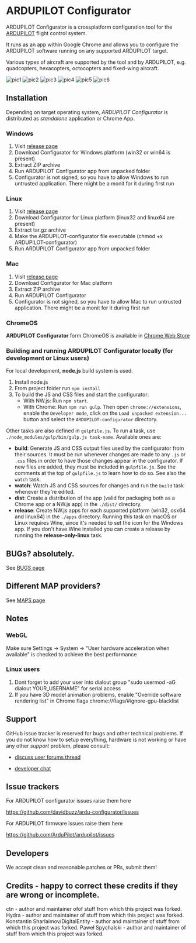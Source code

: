 # ARDUPILOT Configurator

ARDUPILOT Configurator is a crossplatform configuration tool for the [ARDUPILOT](https://github.com/ArduPilot/ardupilot) flight control system.

It runs as an app within Google Chrome and allows you to configure the ARDUPILOT software running on any supported ARDUPILOT target.

Various types of aircraft are supported by the tool and by ARDUPILOT, e.g. quadcopters, hexacopters, octocopters and fixed-wing aircraft.

![pic1](https://github.com/davidbuzz/ardu-configurator/blob/master/configurator1.png?raw=true)
![pic2](https://github.com/davidbuzz/ardu-configurator/blob/master/configurator2.png?raw=true)
![pic3](https://github.com/davidbuzz/ardu-configurator/blob/master/configurator3.png?raw=true)
![pic4](https://github.com/davidbuzz/ardu-configurator/blob/master/configurator4.png?raw=true)
![pic5](https://github.com/davidbuzz/ardu-configurator/blob/master/configurator5.png?raw=true)
![pic6](https://github.com/davidbuzz/ardu-configurator/blob/master/configurator6.png?raw=true)


## Installation

Depending on target operating system, _ARDUPILOT Configurator_ is distributed as _standalone_ application or Chrome App.

### Windows

1. Visit [release page](https://github.com/davidbuzz/ardu-configurator/releases)
1. Download Configurator for Windows platform (win32 or win64 is present)
1. Extract ZIP archive
1. Run ARDUPILOT Configurator app from unpacked folder
1. Configurator is not signed, so you have to allow Windows to run untrusted application. There might be a monit for it during first run 

### Linux

1. Visit [release page](https://github.com/davidbuzz/ardu-configurator/releases)
1. Download Configurator for Linux platform (linux32 and linux64 are present)
1. Extract tar.gz archive
1. Make the ARDUPILOT-configurator file executable (chmod +x ARDUPILOT-configurator)
1. Run ARDUPILOT Configurator app from unpacked folder

### Mac

1. Visit [release page](https://github.com/davidbuzz/ardu-configurator/releases)
1. Download Configurator for Mac platform
1. Extract ZIP archive
1. Run ARDUPILOT Configurator
1. Configurator is not signed, so you have to allow Mac to run untrusted application. There might be a monit for it during first run 

### ChromeOS

**ARDUPILOT Configurator** form ChromeOS is available in [Chrome Web Store](https://chrome.google.com/webstore/detail/ARDUPILOT-configurator/fmaidjmgkdkpafmbnmigkpdnpdhopgel)

### Building and running ARDUPILOT Configurator locally (for development or Linux users)

For local development, **node.js** build system is used.

1. Install node.js
1. From project folder run `npm install`
1. To build the JS and CSS files and start the configurator:
    - With NW.js: Run `npm start`.
    - With Chrome: Run `npm run gulp`. Then open `chrome://extensions`, enable
    the `Developer mode`, click on the `Load unpacked extension...` button and select the `ARDUPILOT-configurator` directory.

Other tasks are also defined in `gulpfile.js`. To run a task, use `./node_modules/gulp/bin/gulp.js task-name`. Available ones are:

- **build**: Generate JS and CSS output files used by the configurator from their sources. It must be run whenever changes are made to any `.js` or `.css` files in order to have those changes appear
in the configurator. If new files are added, they must be included in `gulpfile.js`. See the comments at the top of `gulpfile.js` to learn how to do so. See also the `watch` task.
- **watch**: Watch JS and CSS sources for changes and run the `build` task whenever they're edited.
- **dist**: Create a distribution of the app (valid for packaging both as a Chrome app or a NW.js app)
in the `./dist/` directory.
- **release**: Create NW.js apps for each supported platform (win32, osx64 and linux64) in the `./apps`
directory. Running this task on macOS or Linux requires Wine, since it's needed to set the icon
for the Windows app. If you don't have Wine installed you can create a release by running the **release-only-linux** task.


## BUGs?  absolutely.

See [BUGS page](https://github.com/davidbuzz/ardu-configurator/blob/master/BUGS.md)


## Different MAP providers? 

See [MAPS page](https://github.com/davidbuzz/ardu-configurator/blob/master/MAPS.md)


## Notes

### WebGL

Make sure Settings -> System -> "User hardware acceleration when available" is checked to achieve the best performance

### Linux users

1. Dont forget to add your user into dialout group "sudo usermod -aG dialout YOUR_USERNAME" for serial access
2. If you have 3D model animation problems, enable "Override software rendering list" in Chrome flags chrome://flags/#ignore-gpu-blacklist

## Support

GitHub issue tracker is reserved for bugs and other technical problems. If you do not know how to setup
everything, hardware is not working or have any other _support_ problem, please consult:

* [discuss user forums thread](https://discuss.ardupilot.org/)

* [developer chat](https://ardupilot.org/dev/docs/ardupilot-discord-server.html)

## Issue trackers

For ARDUPILOT configurator issues raise them here

https://github.com/davidbuzz/ardu-configurator/issues

For ARDUPILOT firmware issues raise them here

https://github.com/ArduPilot/ardupilot/issues

## Developers

We accept clean and reasonable patches or PRs, submit them!

## Credits - happy to correct these credits if they are wrong or incomplete.

ctn -  author and maintainer ofof stuff from which this project was forked.
Hydra - author and maintainer of stuff from which this project was forked.
Konstantin Sharlaimov/DigitalEntity - author and maintainer of stuff from which this project was forked.
Paweł Spychalski - author and maintainer of stuff from which this project was forked.